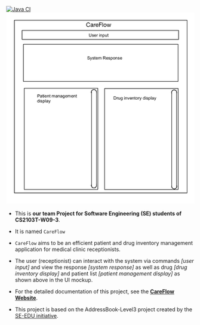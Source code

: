 [![Java CI](https://github.com/AY2223S2-CS2103T-W09-3/tp/actions/workflows/gradle.yml/badge.svg)](https://github.com/AY2223S2-CS2103T-W09-3/tp/actions/workflows/gradle.yml)
![Ui](docs/images/Ui.png)

* This is **our team Project  for Software Engineering (SE) students of CS2103T-W09-3**.<br>
* It is named `CareFlow`
* `CareFlow` aims to be an efficient patient and drug inventory management application for medical clinic receptionists.

* The user (receptionist) can interact with the system via commands _[user input]_ and view the response _[system response]_
as well as drug _[drug inventory display]_ and patient list _[patient management display]_ as shown above in the UI mockup.

* For the detailed documentation of this project, see the **[CareFlow Website](https://ay2223s2-cs2103t-w09-3.github.io/tp/)**.

* This project is based on the AddressBook-Level3 project created by the [SE-EDU initiative](https://se-education.org).
